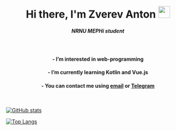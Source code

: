 <h1 align="center">
  Hi there, I'm Zverev Anton 
  <img src="https://github.com/blackcater/blackcater/raw/main/images/Hi.gif" height="32"/>
</h1>
<h5 align="center">
  NRNU MEPHi student
</h5>

<br>

<h4 align="center">
  - I’m interested in web-programming
</h4>
<h4 align="center">
  - I’m currently learning Kotlin and Vue.js
  </h5>
<h4 align="center">
  - You can contact me using <a href="mailto:zverev827@gmail.com">email</a> or <a href="https://t.me/kuchibecka">Telegram</a>
</h4>
  
<br>

[![GitHub stats](https://github-readme-stats.vercel.app/api?username=kuchibecka&hide=issues&show_icons=true&theme=dark&count_private=true)](https://github.com/anuraghazra/github-readme-stats)


[![Top Langs](https://github-readme-stats.vercel.app/api/top-langs/?username=kuchibecka&layout=compact&theme=dark)](https://github.com/anuraghazra/github-readme-stats)
